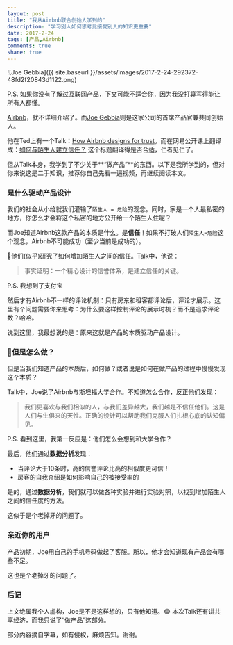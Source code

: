 ```yaml
---
layout: post
title: "我从Airbnb联合创始人学到的"
description: "学习别人如何思考比接受别人的知识更重要"
date: 2017-2-24
tags: [产品,Airbnb]
comments: true
share: true
---
```


![Joe Gebbia]({{ site.baseurl }}/assets/images/2017-2-24-292372-48fd2f20843d1122.png)

P.S. 如果你没有了解过互联网产品，下文可能不适合你，因为我没打算写得能让所有人都懂。

[Airbnb](https://zh.airbnb.com/about/about-us)，就不详细介绍了。而[Joe Gebbia](https://zh.airbnb.com/about/founders)则是这家公司的首席产品官兼共同创始人。

他在Ted上有一个Talk：[How Airbnb designs for trust](http://www.ted.com/talks/joe_gebbia_how_airbnb_designs_for_trust/transcript?language=en)。而在网易公开课上翻译成：[如何与陌生人建立信任？](http://open.163.com/movie/2016/3/P/C/MBIJ802BI_MBIJ8J2PC.html) 这个标题翻译得是否合适，仁者见仁了。

但从Talk本身，我学到了不少关于**“做产品”**的东西。以下是我所学到的，但对你来说这是二手知识，推荐你自己先看一遍视频，再继续阅读本文。

### 是什么驱动产品设计
我们的社会从小给就我们灌输了`陌生人 = 危险`的观念。同时，家是一个人最私密的地方，你怎么才会将这个私密的地方公开给一个陌生人住呢？

而Joe知道Airbnb这款产品的本质是什么。是**信任**！如果不打破人们`陌生人=危险`这个观念，Airbnb不可能成功（至少当前是成功的）。

他们(似乎)研究了如何增加陌生人之间的信任。Talk中，他说：
> 事实证明：一个精心设计的信誉体系，是建立信任的关键。

P.S. 我想到了支付宝

然后才有Airbnb不一样的评论机制：只有房东和租客都评论后，评论才展示。这里有个问题需要你来思考：为什么要这样控制评论的展示时机？而不是追求评论数？哈哈。

说到这里，我最想说的是：原来这就是产品的本质驱动产品设计。

### 但是怎么做？
但是当我们知道产品的本质后，如何做？或者说是如何在做产品的过程中慢慢发现这个本质？

Talk中，Joe说了Airbnb与斯坦福大学合作。不知道怎么合作，反正他们发现：

> 我们更喜欢与我们相似的人，与我们差异越大，我们越是不信任他们。这是人们与生俱来的天性。正确的设计可以帮助我们克服人们扎根心底的认知偏见。

P.S. 看到这里，我第一反应是：他们怎么会想到和大学合作？

最后，他们通过**数据分析**发现：

* 当评论大于10条时，高的信誉评论比高的相似度更可信！
* 房客的自我介绍是如何影响自己的被接受率的

是的，通过**数据分析**，我们就可以做各种实验并进行实验对照，以找到增加陌生人之间的信任度的方法。

这似乎是个老掉牙的问题了。

### 亲近你的用户
产品初期，Joe用自己的手机号码做起了客服。所以，他才会知道现有产品会有哪些不足。

这也是个老掉牙的问题了。

### 后记
上文绝属我个人虚构，Joe是不是这样想的，只有他知道。😂
本次Talk还有讲共享经济，而我只说了“做产品”这部分。

部分内容摘自字幕，如有侵权，麻烦告知。谢谢。